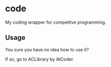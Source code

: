 # code

My coding wrapper for competitve programming.

## Usage

You sure you have no idea how to use it?

If so, go to ACLibrary by AtCoder.

